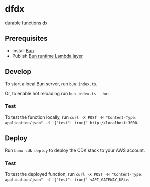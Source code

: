 # dfdx

durable functions dx

## Prerequisites

- Install [Bun](https://bun.sh/)
- Publish [Bun runtime Lambda layer](https://github.com/oven-sh/bun/blob/main/packages/bun-lambda/README.md#setup)

## Develop

To start a local Bun server, run `bun index.ts`.

Or, to enable hot reloading run `bun index.ts --hot`.

### Test

To test the function locally, run `curl -X POST -H "Content-Type: application/json" -d '{"test": true}' http://localhost:3000`.

## Deploy

Run `bunx cdk deploy` to deploy the CDK stack to your AWS account.

### Test

To test the deployed function, run `curl -X POST -H "Content-Type: application/json" -d '{"test": true}' <API_GATEWAY_URL>`.
